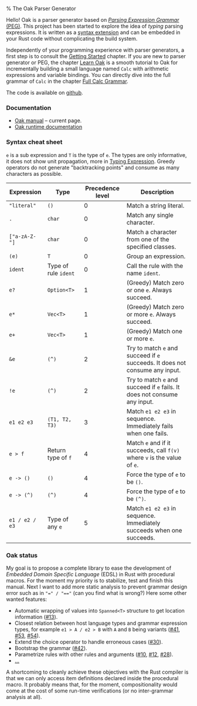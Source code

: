 % The Oak Parser Generator

Hello! Oak is a parser generator based on [_Parsing Expression Grammar_ (PEG)](https://en.wikipedia.org/wiki/Parsing_expression_grammar). This project has been started to explore the idea of _typing_ parsing expressions. It is written as a [syntax extension](https://doc.rust-lang.org/book/compiler-plugins.html) and can be embedded in your Rust code without complicating the build system.

Independently of your programming experience with parser generators, a first step is to consult the [Getting Started](getting-started.md) chapter. If you are new to parser generator or PEG, the chapter [Learn Oak](learn-oak.md) is a smooth tutorial to Oak for incrementally building a small language named `Calc` with arithmetic expressions and variable bindings. You can directly dive into the full grammar of `Calc` in the chapter [Full Calc Grammar](full-calc-grammar.md).

The code is available on [github](https://github.com/ptal/oak).

### Documentation

* [Oak manual](http://hyc.io/oak) – current page.
* [Oak runtime documentation](http://hyc.io/oak_runtime)

### Syntax cheat sheet

`e` is a sub expression and `T` is the type of `e`. The types are only informative, it does not show unit propagation, more in [Typing Expression](typing-expression.md). Greedy operators do not generate "backtracking points" and consume as many characters as possible.

| Expression      | Type                  | Precedence level | Description |
| --------------- | --------------------- |----------------- | ----------- |
| `"literal"`     | `()`                  | 0                | Match a string literal. |
| `.`             | `char`                | 0                | Match any single character. |
| `["a-zA-Z-"]`   | `char`                | 0                | Match a character from one of the specified classes. |
| `(e)`           | `T`                   | 0                | Group an expression. |
| `ident`         | Type of rule `ident`  | 0                | Call the rule with the name `ident`. |
| `e?`            | `Option<T>`           | 1                | (Greedy) Match zero or one `e`. Always succeed. |
| `e*`            | `Vec<T>`              | 1                | (Greedy) Match zero or more `e`. Always succeed. |
| `e+`            | `Vec<T>`              | 1                | (Greedy) Match one or more `e`. |
| `&e`            | `(^)`                 | 2                | Try to match `e` and succeed if `e` succeeds. It does not consume any input. |
| `!e`            | `(^)`                 | 2                | Try to match `e` and succeed if `e` fails. It does not consume any input. |
| `e1 e2 e3`      | `(T1, T2, T3)`        | 3                | Match `e1 e2 e3` in sequence. Immediately fails when one fails. |
| `e > f`         | Return type of `f`    | 4                | Match `e` and if it succeeds, call `f(v)` where `v` is the value of `e`. |
| `e -> ()`       | `()`                  | 4                | Force the type of `e` to be `()`. |
| `e -> (^)`      | `(^)`                 | 4                | Force the type of `e` to be `(^)`. |
| `e1 / e2 / e3`  | Type of any `e`       | 5                | Match `e1 e2 e3` in sequence. Immediately succeeds when one succeeds. |

### Oak status

My goal is to propose a complete library to ease the development of *Embedded Domain Specific Language* (EDSL) in Rust with procedural macros. For the moment my priority is to stabilize, test and finish this manual. Next I want to add more static analysis to prevent grammar design error such as in `"=" / "=="` (can you find what is wrong?) Here some other wanted features:

* Automatic wrapping of values into `Spanned<T>` structure to get location information ([#13](https://github.com/ptal/Rust.peg/issues/13)).
* Closest relation between host language types and grammar expression types, for example `e1 > A / e2 > B` with `A` and `B` being variants ([#41](https://github.com/ptal/Rust.peg/issues/41), [#53](https://github.com/ptal/Rust.peg/issues/53), [#54](https://github.com/ptal/Rust.peg/issues/54)).
* Extend the choice operator to handle erroneous cases ([#30](https://github.com/ptal/Rust.peg/issues/30)).
* Bootstrap the grammar ([#42](https://github.com/ptal/Rust.peg/issues/42)).
* Parametrize rules with other rules and arguments ([#10](https://github.com/ptal/Rust.peg/issues/10), [#12](https://github.com/ptal/Rust.peg/issues/12), [#28](https://github.com/ptal/Rust.peg/issues/28)).
* [...](https://github.com/ptal/Rust.peg/issues)

A shortcoming to cleanly achieve these objectives with the Rust compiler is that we can only access item definitions declared inside the procedural macro. It probably means that, for the moment, compositionality would come at the cost of some run-time verifications (or no inter-grammar analysis at all).
